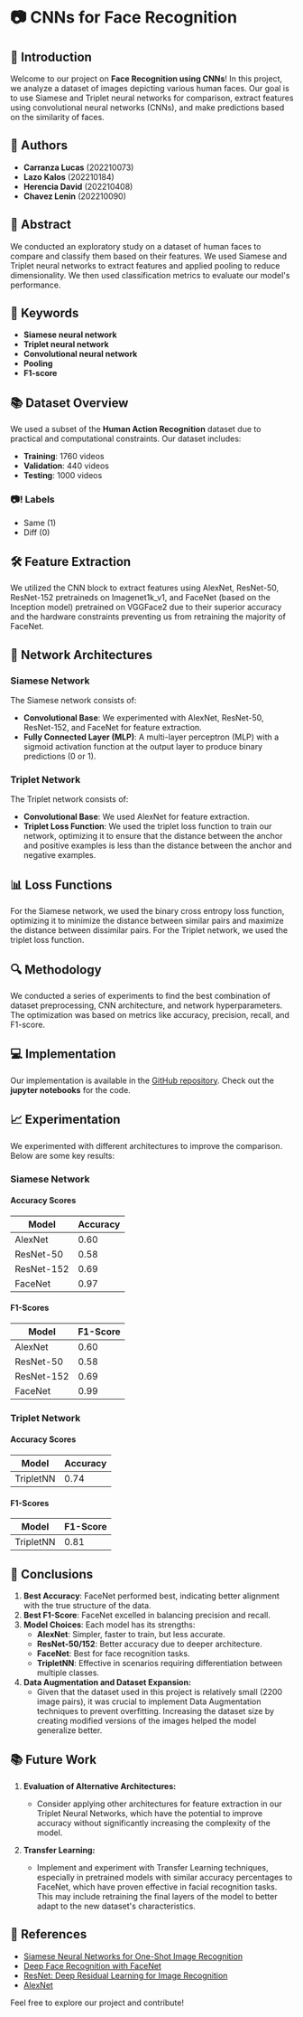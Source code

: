 # 📷 CNNs for Face Recognition

## 🚀 Introduction
Welcome to our project on **Face Recognition using CNNs**! In this project, we analyze a dataset of images depicting various human faces. Our goal is to use Siamese and Triplet neural networks for comparison, extract features using convolutional neural networks (CNNs), and make predictions based on the similarity of faces.

## 👥 Authors
- **Carranza Lucas** (202210073)
- **Lazo Kalos** (202210184)
- **Herencia David** (202210408)
- **Chavez Lenin** (202210090)

## 📄 Abstract
We conducted an exploratory study on a dataset of human faces to compare and classify them based on their features. We used Siamese and Triplet neural networks to extract features and applied pooling to reduce dimensionality. We then used classification metrics to evaluate our model's performance.

## 🔑 Keywords
- **Siamese neural network**
- **Triplet neural network**
- **Convolutional neural network**
- **Pooling**
- **F1-score**

## 📚 Dataset Overview
We used a subset of the **Human Action Recognition** dataset due to practical and computational constraints. Our dataset includes:
- **Training**: 1760 videos
- **Validation**: 440 videos
- **Testing**: 1000 videos

### 📷! Labels
- Same (1)
- Diff (0)

## 🛠️ Feature Extraction
We utilized the CNN block to extract features using AlexNet, ResNet-50, ResNet-152 pretraineds on Imagenet1k_v1, and FaceNet (based on the Inception model) pretrained on VGGFace2 due to their superior accuracy and the hardware constraints preventing us from retraining the majority of FaceNet.

## 🧠 Network Architectures

### Siamese Network
The Siamese network consists of:
- **Convolutional Base**: We experimented with AlexNet, ResNet-50, ResNet-152, and FaceNet for feature extraction.
- **Fully Connected Layer (MLP)**: A multi-layer perceptron (MLP) with a sigmoid activation function at the output layer to produce binary predictions (0 or 1).

### Triplet Network
The Triplet network consists of:
- **Convolutional Base**: We used AlexNet for feature extraction.
- **Triplet Loss Function**: We used the triplet loss function to train our network, optimizing it to ensure that the distance between the anchor and positive examples is less than the distance between the anchor and negative examples.

## 📊 Loss Functions
For the Siamese network, we used the binary cross entropy loss function, optimizing it to minimize the distance between similar pairs and maximize the distance between dissimilar pairs. For the Triplet network, we used the triplet loss function.

## 🔍 Methodology
We conducted a series of experiments to find the best combination of dataset preprocessing, CNN architecture, and network hyperparameters. The optimization was based on metrics like accuracy, precision, recall, and F1-score.

## 💻 Implementation
Our implementation is available in the [GitHub repository](https://github.com/slamgLuke/FacesInTheWild/tree/main). Check out the **jupyter notebooks** for the code.

## 📈 Experimentation
We experimented with different architectures to improve the comparison. Below are some key results:

### Siamese Network

#### Accuracy Scores
| Model       | Accuracy |
|-------------|----------|
| AlexNet     | 0.60     |
| ResNet-50   | 0.58     |
| ResNet-152  | 0.69     |
| FaceNet     | 0.97     |

#### F1-Scores
| Model       | F1-Score |
|-------------|----------|
| AlexNet     | 0.60     |
| ResNet-50   | 0.58     |
| ResNet-152  | 0.69     |
| FaceNet     | 0.99     |

### Triplet Network

#### Accuracy Scores
| Model       | Accuracy |
|-------------|----------|
| TripletNN   | 0.74     |

#### F1-Scores
| Model       | F1-Score |
|-------------|----------|
| TripletNN   | 0.81     |

## 📝 Conclusions
1. **Best Accuracy**: FaceNet performed best, indicating better alignment with the true structure of the data.
2. **Best F1-Score**: FaceNet excelled in balancing precision and recall.
3. **Model Choices**: Each model has its strengths:
    - **AlexNet**: Simpler, faster to train, but less accurate.
    - **ResNet-50/152**: Better accuracy due to deeper architecture.
    - **FaceNet**: Best for face recognition tasks.
    - **TripletNN**: Effective in scenarios requiring differentiation between multiple classes.
4. **Data Augmentation and Dataset Expansion:**
   - Given that the dataset used in this project is relatively small (2200 image pairs), it was crucial to implement Data Augmentation techniques to prevent overfitting. Increasing the dataset size by creating modified versions of the images helped the model generalize better.

## 📚 Future Work
1. **Evaluation of Alternative Architectures:**
   - Consider applying other architectures for feature extraction in our Triplet Neural Networks, which have the potential to improve accuracy without significantly increasing the complexity of the model.

2. **Transfer Learning:**
   - Implement and experiment with Transfer Learning techniques, especially in pretrained models with similar accuracy percentages to FaceNet, which have proven effective in facial recognition tasks. This may include retraining the final layers of the model to better adapt to the new dataset's characteristics.

## 📜 References
- [Siamese Neural Networks for One-Shot Image Recognition](https://www.cs.cmu.edu/~rsalakhu/papers/oneshot1.pdf)
- [Deep Face Recognition with FaceNet](https://doi.org/10.1109/CVPR.2015.7298682)
- [ResNet: Deep Residual Learning for Image Recognition](https://doi.org/10.1109/cvpr.2016.90)
- [AlexNet](https://doi.org/10.48550/arXiv.1404.5997)

Feel free to explore our project and contribute!
